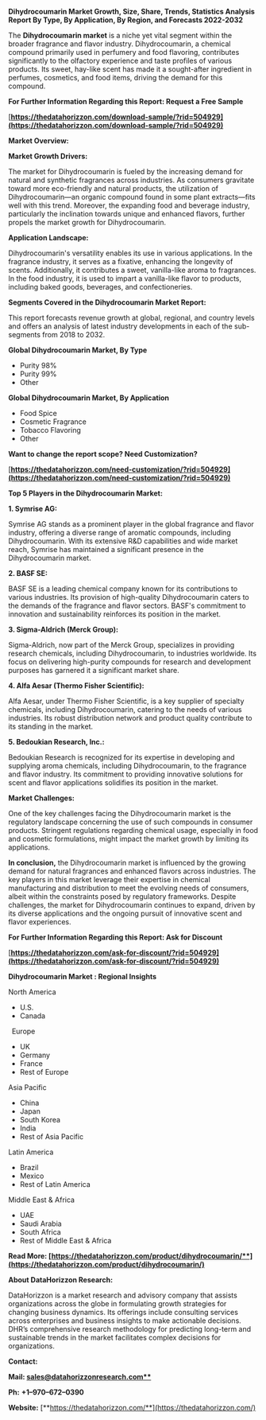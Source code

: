 ﻿**Dihydrocoumarin  Market Growth, Size, Share, Trends, Statistics Analysis Report By Type, By Application, By Region, and Forecasts 2022-2032**

The **Dihydrocoumarin market** is a niche yet vital segment within the broader fragrance and flavor industry. Dihydrocoumarin, a chemical compound primarily used in perfumery and food flavoring, contributes significantly to the olfactory experience and taste profiles of various products. Its sweet, hay-like scent has made it a sought-after ingredient in perfumes, cosmetics, and food items, driving the demand for this compound. 

**For Further Information Regarding this Report: Request a Free Sample**	

[**https://thedatahorizzon.com/download-sample/?rid=504929](https://thedatahorizzon.com/download-sample/?rid=504929)** 

**Market Overview:**

**Market Growth Drivers:**

The market for Dihydrocoumarin is fueled by the increasing demand for natural and synthetic fragrances across industries. As consumers gravitate toward more eco-friendly and natural products, the utilization of Dihydrocoumarin—an organic compound found in some plant extracts—fits well with this trend. Moreover, the expanding food and beverage industry, particularly the inclination towards unique and enhanced flavors, further propels the market growth for Dihydrocoumarin.

**Application Landscape:**

Dihydrocoumarin's versatility enables its use in various applications. In the fragrance industry, it serves as a fixative, enhancing the longevity of scents. Additionally, it contributes a sweet, vanilla-like aroma to fragrances. In the food industry, it is used to impart a vanilla-like flavor to products, including baked goods, beverages, and confectioneries. 

**Segments Covered in the Dihydrocoumarin Market Report:** 

This report forecasts revenue growth at global, regional, and country levels and offers an analysis of latest industry developments in each of the sub-segments from 2018 to 2032.

**Global Dihydrocoumarin Market, By Type**

- Purity 98%
- Purity 99%
- Other

**Global Dihydrocoumarin Market, By Application**

- Food Spice
- Cosmetic Fragrance
- Tobacco Flavoring
- Other

**Want to change the report scope? Need Customization?**

[**https://thedatahorizzon.com/need-customization/?rid=504929](https://thedatahorizzon.com/need-customization/?rid=504929)** 

**Top 5 Players in the Dihydrocoumarin Market:**

**1. Symrise AG:**

Symrise AG stands as a prominent player in the global fragrance and flavor industry, offering a diverse range of aromatic compounds, including Dihydrocoumarin. With its extensive R&D capabilities and wide market reach, Symrise has maintained a significant presence in the Dihydrocoumarin market.

**2. BASF SE:**

BASF SE is a leading chemical company known for its contributions to various industries. Its provision of high-quality Dihydrocoumarin caters to the demands of the fragrance and flavor sectors. BASF's commitment to innovation and sustainability reinforces its position in the market.

**3. Sigma-Aldrich (Merck Group):**

Sigma-Aldrich, now part of the Merck Group, specializes in providing research chemicals, including Dihydrocoumarin, to industries worldwide. Its focus on delivering high-purity compounds for research and development purposes has garnered it a significant market share.

**4. Alfa Aesar (Thermo Fisher Scientific):**

Alfa Aesar, under Thermo Fisher Scientific, is a key supplier of specialty chemicals, including Dihydrocoumarin, catering to the needs of various industries. Its robust distribution network and product quality contribute to its standing in the market.

**5. Bedoukian Research, Inc.:**

Bedoukian Research is recognized for its expertise in developing and supplying aroma chemicals, including Dihydrocoumarin, to the fragrance and flavor industry. Its commitment to providing innovative solutions for scent and flavor applications solidifies its position in the market.  

**Market Challenges:**

One of the key challenges facing the Dihydrocoumarin market is the regulatory landscape concerning the use of such compounds in consumer products. Stringent regulations regarding chemical usage, especially in food and cosmetic formulations, might impact the market growth by limiting its applications.

**In conclusion,** the Dihydrocoumarin market is influenced by the growing demand for natural fragrances and enhanced flavors across industries. The key players in this market leverage their expertise in chemical manufacturing and distribution to meet the evolving needs of consumers, albeit within the constraints posed by regulatory frameworks. Despite challenges, the market for Dihydrocoumarin continues to expand, driven by its diverse applications and the ongoing pursuit of innovative scent and flavor experiences. 

**For Further Information Regarding this Report: Ask for Discount**	

[**https://thedatahorizzon.com/ask-for-discount/?rid=504929](https://thedatahorizzon.com/ask-for-discount/?rid=504929)** 

**Dihydrocoumarin Market : Regional Insights**

North America

- U.S.
- Canada

` `Europe

- UK
- Germany
- France
- Rest of Europe

Asia Pacific

- China
- Japan
- South Korea
- India
- Rest of Asia Pacific

Latin America

- Brazil
- Mexico
- Rest of Latin America

Middle East & Africa

- UAE
- Saudi Arabia
- South Africa
- Rest of Middle East & Africa

**Read More: [https://thedatahorizzon.com/product/dihydrocoumarin/**](https://thedatahorizzon.com/product/dihydrocoumarin/)** 

**About DataHorizzon Research:**

DataHorizzon is a market research and advisory company that assists organizations across the globe in formulating growth strategies for changing business dynamics. Its offerings include consulting services across enterprises and business insights to make actionable decisions. DHR’s comprehensive research methodology for predicting long-term and sustainable trends in the market facilitates complex decisions for organizations.

**Contact:**

**Mail: [sales@datahorizzonresearch.com**](mailto:sales@datahorizzonresearch.com)**

**Ph:** **+1–970–672–0390**

**Website:** [**https://thedatahorizzon.com/**](https://thedatahorizzon.com/)

